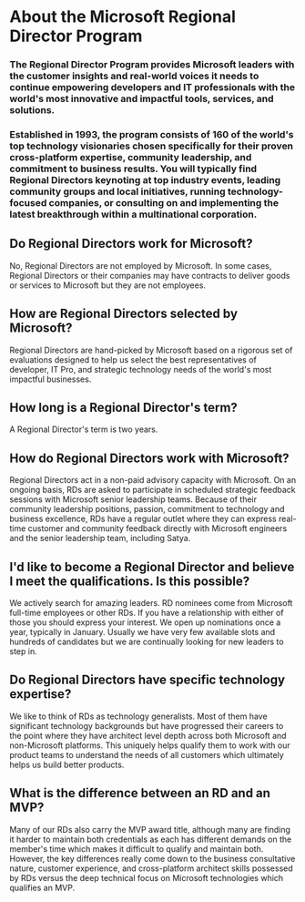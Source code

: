 # About the Microsoft Regional Director Program

### The Regional Director Program provides Microsoft leaders with the customer insights and real-world voices it needs to continue empowering developers and IT professionals with the world's most innovative and impactful tools, services, and solutions.
### Established in 1993, the program consists of 160 of the world's top technology visionaries chosen specifically for their proven cross-platform expertise, community leadership, and commitment to business results. You will typically find Regional Directors keynoting at top industry events, leading community groups and local initiatives, running technology-focused companies, or consulting on and implementing the latest breakthrough within a multinational corporation.


## Do Regional Directors work for Microsoft?
No, Regional Directors are not employed by Microsoft. In some cases, Regional Directors or their companies 
may have contracts to deliver goods or services to Microsoft but they are not employees.

## How are Regional Directors selected by Microsoft?
Regional Directors are hand-picked by Microsoft based on a rigorous set of evaluations designed to help us 
select the best representatives of developer, IT Pro, and strategic technology needs of the world's most impactful businesses.

## How long is a Regional Director's term?
A Regional Director's term is two years.

## How do Regional Directors work with Microsoft?
Regional Directors act in a non-paid advisory capacity with Microsoft. On an ongoing basis, RDs are asked to participate in 
scheduled strategic feedback sessions with Microsoft senior leadership teams. Because of their community leadership positions, 
passion, commitment to technology and business excellence, RDs have a regular outlet where they can express real-time customer 
and community feedback directly with Microsoft engineers and the senior leadership team, including Satya.

## I'd like to become a Regional Director and believe I meet the qualifications. Is this possible?
We actively search for amazing leaders. RD nominees come from Microsoft full-time employees or other RDs. If you 
have a relationship with either of those you should express your interest. We open up nominations once a year, typically in 
January. Usually we have very few available slots and hundreds of candidates but we are continually looking for new leaders to step in.

## Do Regional Directors have specific technology expertise?
We like to think of RDs as technology generalists. Most of them have significant technology backgrounds but have progressed their 
careers to the point where they have architect level depth across both Microsoft and non-Microsoft platforms. This uniquely helps 
qualify them to work with our product teams to understand the needs of all customers which ultimately helps us build better products.

## What is the difference between an RD and an MVP?
Many of our RDs also carry the MVP award title, although many are finding it harder to maintain both credentials as each has 
different demands on the member's time which makes it difficult to qualify and maintain both. However, the key differences really come 
down to the business consultative nature, customer experience, and cross-platform architect skills possessed by RDs versus the deep 
technical focus on Microsoft technologies which qualifies an MVP.
